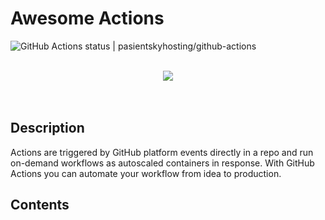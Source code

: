 # Awesome Actions

![GitHub Actions status | pasientskyhosting/github-actions](https://github.com/pasientskyhosting/github-actions/workflows/Integration/badge.svg)

<p align="center">
  <br>
    <img src="https://image.ibb.co/cZ1q5f/awesome-actions.jpg" />
  <br>
  <br>
  <br>
</p>

## Description

Actions are triggered by GitHub platform events directly in a repo and run on-demand workflows as autoscaled containers in response. With GitHub Actions you can automate your workflow from idea to production.

## Contents
